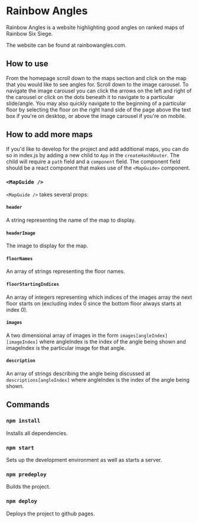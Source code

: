 # Rainbow Angles

Rainbow Angles is a website highlighting good angles on ranked maps of Rainbow Six Siege.

The website can be found at rainbowangles.com.

## How to use

From the homepage scroll down to the maps section and click on the map that you would like to see angles for.
Scroll down to the image carousel. To navigate the image carousel you can click the arrows on the left and right of the carousel or click on the dots beneath it to navigate to a particular slide/angle. You may also quickly navigate to the beginning of a particular floor by selecting the floor on the right hand side of the page above the text box if you're on desktop, or above the image carousel if you're on mobile.

## How to add more maps

If you'd like to develop for the project and add additional maps, you can do so in index.js by adding a new child to `App` in the `createHashRouter`. The child will require a `path` field and a `component` field. The component field should be a react component that makes use of the `<MapGuide>` component.

### `<MapGuide />`

`<MapGuide />` takes several props:

#### `header`

A string representing the name of the map to display.

#### `headerImage`

The image to display for the map.

#### `floorNames`

An array of strings representing the floor names.

#### `floorStartingIndices`

An array of integers representing which indices of the images array the next floor starts on (excluding index 0 since the bottom floor always starts at index 0).

#### `images`

A two dimensional array of images in the form `images[angleIndex][imageIndex]` where angleIndex is the index of the angle being shown and imageIndex is the particular
image for that angle.

#### `description`

An array of strings describing the angle being discussed at `descriptions[angleIndex]` where angleIndex is the index of the angle being shown.

## Commands

### `npm install`

Installs all dependencies.

### `npm start`

Sets up the development environment as well as starts a server.

### `npm predeploy`

Builds the project.

### `npm deploy`

Deploys the project to github pages.
